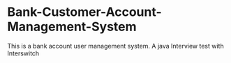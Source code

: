 # Bank-Customer-Account-Management-System
This is a bank account user management system. A java Interview test with Interswitch
